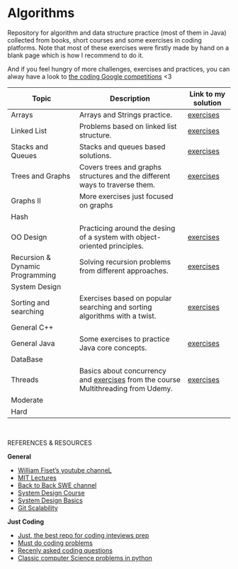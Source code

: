 # Algorithms
Repository for algorithm and data structure practice (most of them in Java) collected from books, short courses and some exercises in coding platforms. Note that most of these exercises were firstly made by hand on a blank page which is how I recommend to do it. 

And if you feel hungry of more challenges, exercises and practices, you can alway have a look to [the coding Google competitions](https://codingcompetitions.withgoogle.com) <3

Topic | Description | Link to my solution
--------------- | --------------- | ---------------
Arrays                | Arrays and Strings practice.                |[exercises](https://github.com/Luisa13/Algorithms/tree/main/Algorithms/Arrays)
Linked List           | Problems based on linked list structure.    |[exercises](https://github.com/Luisa13/Algorithms/tree/main/Algorithms/LinkedList)
Stacks and Queues     | Stacks and queues based solutions.             |[exercises](https://github.com/Luisa13/Algorithms/tree/main/Algorithms/Stacks)
Trees and Graphs      | Covers trees and graphs structures and the different ways to traverse them. |[exercises](https://github.com/Luisa13/Algorithms/tree/main/Algorithms/Trees)
Graphs II             | More exercises just focused on graphs |
Hash                  |              |[]()
OO Design             | Practicing around the desing of a system with object-oriented principles. |[exercises](https://github.com/Luisa13/Algorithms/tree/main/Algorithms/OODesign)
Recursion & Dynamic Programming  | Solving recursion problems from different approaches.  |[exercises](https://github.com/Luisa13/Algorithms/tree/main/Algorithms/Recursion)
System Design         |              |[]()
Sorting and searching | Exercises based on popular searching and sorting algorithms with a twist. |[exercises](https://github.com/Luisa13/Algorithms/tree/main/Algorithms/SortingSearching)
General C++           |              |[]()
General Java          | Some exercises to practice Java core concepts. |[exercises](https://github.com/Luisa13/Algorithms/tree/main/Algorithms/JavaCore)
DataBase              |              |[]()
Threads               | Basics about concurrency and [exercises](https://github.com/Luisa13/Algorithms/tree/main/Algorithms/Threads/MultiThreading) from the course Multithreading from Udemy.  |[exercises](https://github.com/Luisa13/Algorithms/tree/main/Algorithms/Threads)
Moderate              |              |[]()
Hard                  |              |[]()





</br>

REFERENCES & RESOURCES

**General**
- [William Fiset’s youtube channeL](https://www.youtube.com/channel/UCD8yeTczadqdARzQUp29PJw)
- [MIT Lectures](https://ocw.mit.edu/courses/electrical-engineering-and-computer-science/6-006-introduction-to-algorithms-fall-2011/lecture-videos/)
- [Back to Back SWE channel](https://www.youtube.com/c/BackToBackSWE/videos)
- [System Design Course](https://www.educative.io/courses/grokking-the-system-design-interview)
- [System Design Basics](https://github.com/donnemartin/system-design-primer)
- [Git Scalability](https://github.com/binhnguyennus/awesome-scalability)

**Just Coding**
* [Just, the best repo for coding inteviews prep](https://github.com/kdn251/interviews)
* [Must do coding problems](https://www.geeksforgeeks.org/must-do-coding-questions-for-companies-like-amazon-microsoft-adobe/)
* [Recenly asked coding questions](https://www.geeksforgeeks.org/recently-asked-interview-questions-in-product-based-companies/)
* [Classic computer Science problems in python](https://github.com/WillKoehrsen/classic_computer_science)
